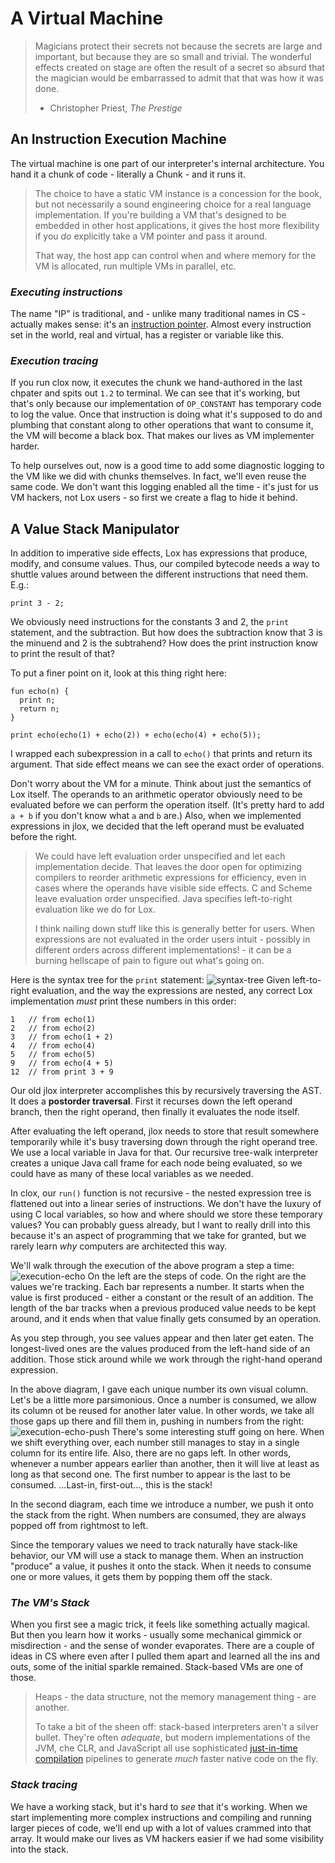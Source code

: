 # A Virtual Machine

> Magicians protect their secrets not because the secrets are large and important, but because they are so small and 
> trivial. The wonderful effects created on stage are often the result of a secret so absurd that the magician would be
> embarrassed to admit that that was how it was done.
> - Christopher Priest, *The Prestige*

## An Instruction Execution Machine

The virtual machine is one part of our interpreter's internal architecture. You hand it a chunk of code - literally a 
Chunk - and it runs it.

> The choice to have a static VM instance is a concession for the book, but not necessarily a sound engineering choice
> for a real language implementation. If you're building a VM that's designed to be embedded in other host applications,
> it gives the host more flexibility if you *do* explicitly take a VM pointer and pass it around.
> 
> That way, the host app can control when and where memory for the VM is allocated, run multiple VMs in parallel, etc.

### *Executing instructions*

The name "IP" is traditional, and - unlike many traditional names in CS - actually makes sense: it's an [instruction 
pointer](https://en.wikipedia.org/wiki/Program_counter). Almost every instruction set in the world, real and virtual, 
has a register or variable like this.

### *Execution tracing*

If you run clox now, it executes the chunk we hand-authored in the last chpater and spits out `1.2` to terminal. We can 
see that it's working, but that's only because our implementation of `OP_CONSTANT` has temporary code to log the value.
Once that instruction is doing what it's supposed to do and plumbing that constant along to other operations that want 
to consume it, the VM will become a black box. That makes our lives as VM implementer harder.

To help ourselves out, now is a good time to add some diagnostic logging to the VM like we did with chunks themselves. 
In fact, we'll even reuse the same code. We don't want this logging enabled all the time - it's just for us VM hackers, 
not Lox users - so first we create a flag to hide it behind.

## A Value Stack Manipulator

In addition to imperative side effects, Lox has expressions that produce, modify, and consume values. Thus, our compiled
bytecode needs a way to shuttle values around between the different instructions that need them. E.g.:
````shell
print 3 - 2;
````
We obviously need instructions for the constants 3 and 2, the `print` statement, and the subtraction. But how does the 
subtraction know that 3 is the minuend and 2 is the subtrahend? How does the print instruction know to print the result
of that?

To put a finer point on it, look at this thing right here:
```shell
fun echo(n) {
  print n;
  return n;
}

print echo(echo(1) + echo(2)) + echo(echo(4) + echo(5));
```
I wrapped each subexpression in a call to `echo()` that prints and return its argument. That side effect means we can 
see the exact order of operations.

Don't worry about the VM for a minute. Think about just the semantics of Lox itself. The operands to an arithmetic 
operator obviously need to be evaluated before we can perform the operation itself. (It's pretty hard to add `a + b` if
you don't know what `a` and `b` are.) Also, when we implemented expressions in jlox, we decided that the left operand 
must be evaluated before the right.

> We could have left evaluation order unspecified and let each implementation decide. That leaves the door open for 
> optimizing compilers to reorder arithmetic expressions for efficiency, even in cases where the operands have visible
> side effects. C and Scheme leave evaluation order unspecified. Java specifies left-to-right evaluation like we do for 
> Lox.
> 
> I think nailing down stuff like this is generally better for users. When expressions are not evaluated in the order 
> users intuit - possibly in different orders across different implementations! - it can be a burning hellscape of pain
> to figure out what's going on.

Here is the syntax tree for the `print` statement:
![syntax-tree](../pic/syntax-tree.png)
Given left-to-right evaluation, and the way the expressions are nested, any correct Lox implementation *must* print 
these numbers in this order:
```shell
1   // from echo(1)
2   // from echo(2)
3   // from echo(1 + 2)
4   // from echo(4)
5   // from echo(5)
9   // from echo(4 + 5)
12  // from print 3 + 9
```
Our old jlox interpreter accomplishes this by recursively traversing the AST. It does a **postorder traversal**. First 
it recurses down the left operand branch, then the right operand, then finally it evaluates the node itself.

After evaluating the left operand, jlox needs to store that result somewhere temporarily while it's busy traversing down
through the right operand tree. We use a local variable in Java for that. Our recursive tree-walk interpreter creates a
unique Java call frame for each node being evaluated, so we could have as many of these local variables as we needed.

In clox, our `run()` function is not recursive - the nested expression tree is flattened out into a linear series of 
instructions. We don't have the luxury of using C local variables, so how and where should we store these temporary 
values? You can probably guess already, but I want to really drill into this because it's an aspect of programming that
we take for granted, but we rarely learn *why* computers are architected this way.

We'll walk through the execution of the above program a step a time:
![execution-echo](../pic/execution-echo.png)
On the left are the steps of code. On the right are the values we're tracking. Each bar represents a number. It starts 
when the value is first produced - either a constant or the result of an addition. The length of the bar tracks when a 
previous produced value needs to be kept around, and it ends when that value finally gets consumed by an operation.

As you step through, you see values appear and then later get eaten. The longest-lived ones are the values produced from
the left-hand side of an addition. Those stick around while we work through the right-hand operand expression.

In the above diagram, I gave each unique number its own visual column. Let's be a little more parsimonious. Once a 
number is consumed, we allow its column ot be reused for another later value. In other words, we take all those gaps up 
there and fill them in, pushing in numbers from the right:
![execution-echo-push](../pic/execution-echo-push.png)
There's some interesting stuff going on here. When we shift everything over, each number still manages to stay in a 
single column for its entire life. Also, there are no gaps left. In other words, whenever a number appears earlier than 
another, then it  will live at least as long as that second one. The first number to appear is the last to be consumed.
...Last-in, first-out..., this is the stack!

In the second diagram, each time we introduce a number, we push it onto the stack from the right. When numbers are 
consumed, they are always popped off from rightmost to left.

Since the temporary values we need to track naturally have stack-like behavior, our VM will use a stack to manage them. 
When an instruction "produce" a value, it pushes it onto the stack. When it needs to consume one or more values, it gets
them by popping them off the stack.

### *The VM's Stack*

When you first see a magic trick, it feels like something actually magical. But then you learn how it works - usually 
some mechanical gimmick or misdirection - and the sense of wonder evaporates. There are a couple of ideas in CS where 
even after I pulled them apart and learned all the ins and outs, some of the initial sparkle remained. Stack-based VMs 
are one of those.

> Heaps - the data structure, not the memory management thing - are another. 
> 
> To take a bit of the sheen off: stack-based interpreters aren't a silver bullet. They're often *adequate*, but modern
> implementations of the JVM, che CLR, and JavaScript all use sophisticated [just-in-time 
> compilation](https://en.wikipedia.org/wiki/Just-in-time_compilation) pipelines to generate *much* faster native code 
> on the fly.

### *Stack tracing*

We have a working stack, but it's hard to *see* that it's working. When we start implementing more complex instructions
and compiling and running larger pieces of code, we'll end up with a lot of values crammed into that array. It would 
make our lives as VM hackers easier if we had some visibility into the stack.